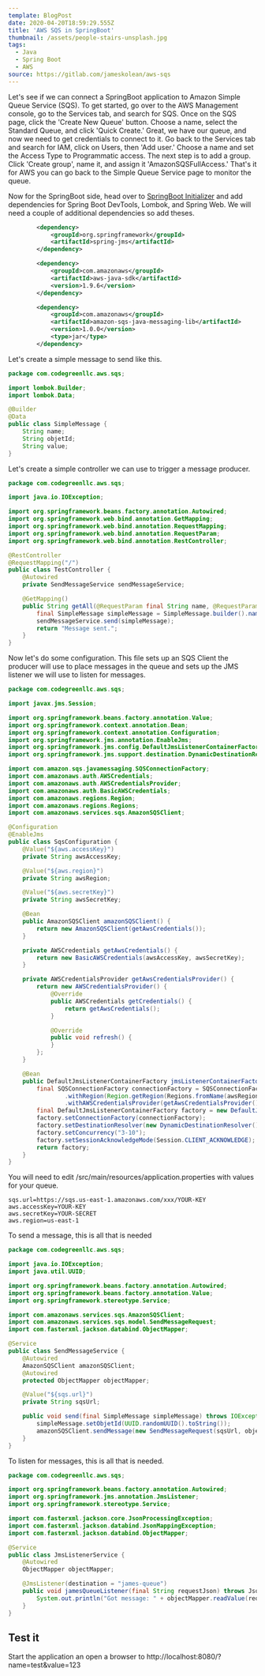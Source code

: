 ```yaml
---
template: BlogPost
date: 2020-04-20T18:59:29.555Z
title: 'AWS SQS in SpringBoot'
thumbnail: /assets/people-stairs-unsplash.jpg
tags:
  - Java
  - Spring Boot
  - AWS
source: https://gitlab.com/jameskolean/aws-sqs
---
```


Let's see if we can connect a SpringBoot application to Amazon Simple Queue Service (SQS). To get started, go over to the AWS Management console, go to the Services tab, and search for SQS. Once on the SQS page, click the 'Create New Queue' button. Choose a name, select the Standard Queue, and click 'Quick Create.' Great, we have our queue, and now we need to get credentials to connect to it. Go back to the Services tab and search for IAM, click on Users, then 'Add user.' Choose a name and set the Access Type to Programmatic access. The next step is to add a group. Click 'Create group', name it, and assign it 'AmazonSQSFullAccess.' That's it for AWS you can go back to the Simple Queue Service page to monitor the queue.

Now for the SpringBoot side, head over to [SpringBoot Initializer](https://start.spring.io/) and add dependencies for Spring Boot DevTools, Lombok, and Spring Web. We will need a couple of additional dependencies so add theses.

```XML
		<dependency>
			<groupId>org.springframework</groupId>
			<artifactId>spring-jms</artifactId>
		</dependency>

		<dependency>
			<groupId>com.amazonaws</groupId>
			<artifactId>aws-java-sdk</artifactId>
			<version>1.9.6</version>
		</dependency>

		<dependency>
			<groupId>com.amazonaws</groupId>
			<artifactId>amazon-sqs-java-messaging-lib</artifactId>
			<version>1.0.0</version>
			<type>jar</type>
		</dependency>
```

Let's create a simple message to send like this.

```java
package com.codegreenllc.aws.sqs;

import lombok.Builder;
import lombok.Data;

@Builder
@Data
public class SimpleMessage {
	String name;
	String objetId;
	String value;
}
```

Let's create a simple controller we can use to trigger a message producer.

```java
package com.codegreenllc.aws.sqs;

import java.io.IOException;

import org.springframework.beans.factory.annotation.Autowired;
import org.springframework.web.bind.annotation.GetMapping;
import org.springframework.web.bind.annotation.RequestMapping;
import org.springframework.web.bind.annotation.RequestParam;
import org.springframework.web.bind.annotation.RestController;

@RestController
@RequestMapping("/")
public class TestController {
	@Autowired
	private SendMessageService sendMessageService;

	@GetMapping()
	public String getAll(@RequestParam final String name, @RequestParam final String value) throws IOException {
		final SimpleMessage simpleMessage = SimpleMessage.builder().name(name).value(value).build();
		sendMessageService.send(simpleMessage);
		return "Message sent.";
	}
}
```

Now let's do some configuration. This file sets up an SQS Client the producer will use to place messages in the queue and sets up the JMS listener we will use to listen for messages.

```java
package com.codegreenllc.aws.sqs;

import javax.jms.Session;

import org.springframework.beans.factory.annotation.Value;
import org.springframework.context.annotation.Bean;
import org.springframework.context.annotation.Configuration;
import org.springframework.jms.annotation.EnableJms;
import org.springframework.jms.config.DefaultJmsListenerContainerFactory;
import org.springframework.jms.support.destination.DynamicDestinationResolver;

import com.amazon.sqs.javamessaging.SQSConnectionFactory;
import com.amazonaws.auth.AWSCredentials;
import com.amazonaws.auth.AWSCredentialsProvider;
import com.amazonaws.auth.BasicAWSCredentials;
import com.amazonaws.regions.Region;
import com.amazonaws.regions.Regions;
import com.amazonaws.services.sqs.AmazonSQSClient;

@Configuration
@EnableJms
public class SqsConfiguration {
	@Value("${aws.accessKey}")
	private String awsAccessKey;

	@Value("${aws.region}")
	private String awsRegion;

	@Value("${aws.secretKey}")
	private String awsSecretKey;

	@Bean
	public AmazonSQSClient amazonSQSClient() {
		return new AmazonSQSClient(getAwsCredentials());
	}

	private AWSCredentials getAwsCredentials() {
		return new BasicAWSCredentials(awsAccessKey, awsSecretKey);
	}

	private AWSCredentialsProvider getAwsCredentialsProvider() {
		return new AWSCredentialsProvider() {
			@Override
			public AWSCredentials getCredentials() {
				return getAwsCredentials();
			}

			@Override
			public void refresh() {
			}
		};
	}

	@Bean
	public DefaultJmsListenerContainerFactory jmsListenerContainerFactory() {
		final SQSConnectionFactory connectionFactory = SQSConnectionFactory.builder()
				.withRegion(Region.getRegion(Regions.fromName(awsRegion)))
				.withAWSCredentialsProvider(getAwsCredentialsProvider()).build();
		final DefaultJmsListenerContainerFactory factory = new DefaultJmsListenerContainerFactory();
		factory.setConnectionFactory(connectionFactory);
		factory.setDestinationResolver(new DynamicDestinationResolver());
		factory.setConcurrency("3-10");
		factory.setSessionAcknowledgeMode(Session.CLIENT_ACKNOWLEDGE);
		return factory;
	}
}

```

You will need to edit /src/main/resources/application.properties with values for your queue.

```properties
sqs.url=https://sqs.us-east-1.amazonaws.com/xxx/YOUR-KEY
aws.accessKey=YOUR-KEY
aws.secretKey=YOUR-SECRET
aws.region=us-east-1
```

To send a message, this is all that is needed

```java
package com.codegreenllc.aws.sqs;

import java.io.IOException;
import java.util.UUID;

import org.springframework.beans.factory.annotation.Autowired;
import org.springframework.beans.factory.annotation.Value;
import org.springframework.stereotype.Service;

import com.amazonaws.services.sqs.AmazonSQSClient;
import com.amazonaws.services.sqs.model.SendMessageRequest;
import com.fasterxml.jackson.databind.ObjectMapper;

@Service
public class SendMessageService {
	@Autowired
	AmazonSQSClient amazonSQSClient;
	@Autowired
	protected ObjectMapper objectMapper;

	@Value("${sqs.url}")
	private String sqsUrl;

	public void send(final SimpleMessage simpleMessage) throws IOException {
		simpleMessage.setObjetId(UUID.randomUUID().toString());
		amazonSQSClient.sendMessage(new SendMessageRequest(sqsUrl, objectMapper.writeValueAsString(simpleMessage)));
	}
}
```

To listen for messages, this is all that is needed.

```java
package com.codegreenllc.aws.sqs;

import org.springframework.beans.factory.annotation.Autowired;
import org.springframework.jms.annotation.JmsListener;
import org.springframework.stereotype.Service;

import com.fasterxml.jackson.core.JsonProcessingException;
import com.fasterxml.jackson.databind.JsonMappingException;
import com.fasterxml.jackson.databind.ObjectMapper;

@Service
public class JmsListenerService {
	@Autowired
	ObjectMapper objectMapper;

	@JmsListener(destination = "james-queue")
	public void jamesQueueListener(final String requestJson) throws JsonMappingException, JsonProcessingException {
		System.out.println("Got message: " + objectMapper.readValue(requestJson, SimpleMessage.class));
	}
}
```

## Test it

Start the application an open a browser to http://localhost:8080/?name=test&value=123
